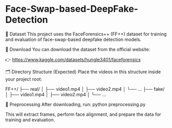 # Face-Swap-based-DeepFake-Detection
📂 Dataset
This project uses the FaceForensics++ (FF++) dataset for training and evaluation of face-swap-based deepfake detection models.

🔗 Download
You can download the dataset from the official website:

👉 https://www.kaggle.com/datasets/hungle3401/faceforensics

🗂️ Directory Structure (Expected)
Place the videos in this structure inside your project root:

FF++/
├── real/
│   ├── video1.mp4
│   ├── video2.mp4
│   └── ...
├── fake/
│   ├── video1.mp4
│   ├── video2.mp4
│   └── ...

🧹 Preprocessing
After downloading, run:
python preprocessing.py

This will extract frames, perform face alignment, and prepare the data for training and evaluation.

